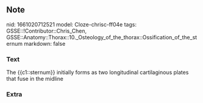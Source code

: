 ## Note
nid: 1661020712521
model: Cloze-chrisc-ff04e
tags: GSSE::!Contributor::Chris_Chen, GSSE::Anatomy::Thorax::10._Osteology_of_the_thorax::Ossification_of_the_sternum
markdown: false

### Text
<div class='toggle'>
  The {{c1::sternum}} initially forms as two longitudinal
  cartilaginous plates that fuse in the midline
</div>

### Extra

